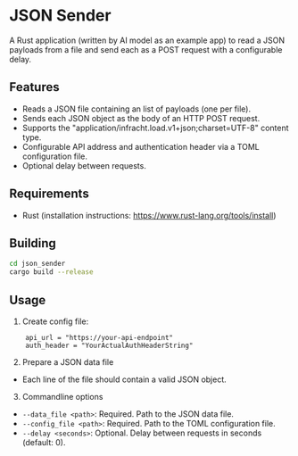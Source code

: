 # JSON Sender

A Rust application (written by AI model as an example app) to read a JSON payloads from a file and send each as a POST request with a configurable delay.

## Features

* Reads a JSON file containing an list of payloads (one per file).
* Sends each JSON object as the body of an HTTP POST request.
* Supports the  "application/infracht.load.v1+json;charset=UTF-8" content type.
* Configurable API address and authentication header via a TOML configuration file.
* Optional delay between requests.

## Requirements

* Rust (installation instructions: https://www.rust-lang.org/tools/install)

## Building
````bash
cd json_sender
cargo build --release
````
## Usage
1. Create config file:
````Ini,Toml
    api_url = "https://your-api-endpoint"
    auth_header = "YourActualAuthHeaderString"
````
2. Prepare a JSON data file
* Each line of the file should contain a valid JSON object.
3. Commandline options
* `--data_file <path>`: Required. Path to the JSON data file.
* `--config_file <path>`: Required. Path to the TOML configuration file.
* `--delay <seconds>`: Optional. Delay between requests in seconds (default: 0).